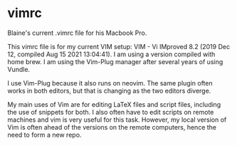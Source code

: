 # vimrc
Blaine's current .vimrc file for his Macbook Pro.

This vimrc file is for my current VIM setup: VIM - Vi IMproved 8.2 (2019 Dec 12, compiled Aug 15 2021 13:04:41). 
I am using a version compiled with home brew.
I am using the Vim-Plug manager after several years of using Vundle.

I use Vim-Plug because it also runs on neovim.
The same plugin often works in both editors, but that is changing as the two editors diverge.

My main uses of Vim are for editing LaTeX files and script files, including the use of snippets for both.
I also often have to edit scripts on remote machines and vim is very useful for this task.
However, my local version of Vim is often ahead of the versions on the remote computers, hence the need to form a new repo.
